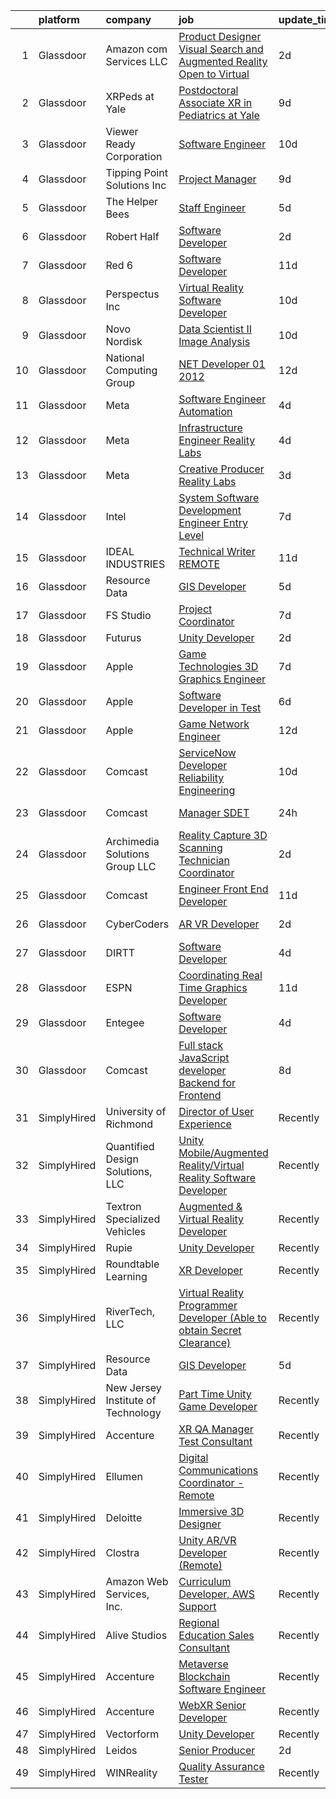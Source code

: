 

|    | platform    | company                            | job                                                                                                                                                                                                                                                                                                                                                                                                                                                                                                                                                                                                                                                                                                                                                                                                                                                                                                                                                                                                                                                                                                                                                                                                                                                                                                                                                                                                                                                                                                                                                                                                                       | update_time   | location                |
|---:|:------------|:-----------------------------------|:--------------------------------------------------------------------------------------------------------------------------------------------------------------------------------------------------------------------------------------------------------------------------------------------------------------------------------------------------------------------------------------------------------------------------------------------------------------------------------------------------------------------------------------------------------------------------------------------------------------------------------------------------------------------------------------------------------------------------------------------------------------------------------------------------------------------------------------------------------------------------------------------------------------------------------------------------------------------------------------------------------------------------------------------------------------------------------------------------------------------------------------------------------------------------------------------------------------------------------------------------------------------------------------------------------------------------------------------------------------------------------------------------------------------------------------------------------------------------------------------------------------------------------------------------------------------------------------------------------------------------|:--------------|:------------------------|
|  1 | Glassdoor   | Amazon com Services LLC            | [Product Designer  Visual Search and Augmented Reality  Open to Virtual ](https://www.glassdoor.com/partner/jobListing.htm?pos=122&ao=1136043&s=58&guid=00000181c2d00a839e8ae83936a81ea7&src=GD_JOB_AD&t=SR&vt=w&cs=1_04fb73d0&cb=1656830823420&jobListingId=1007972412257&jrtk=3-0-1g71d02lg2hep001-1g71d02m0ia1o800-38aa709dd8ee3159-)                                                                                                                                                                                                                                                                                                                                                                                                                                                                                                                                                                                                                                                                                                                                                                                                                                                                                                                                                                                                                                                                                                                                                                                                                                                                                  | 2d            | Palo Alto, CA           |
|  2 | Glassdoor   | XRPeds at Yale                     | [Postdoctoral Associate   XR in Pediatrics at Yale](https://www.glassdoor.com/partner/jobListing.htm?pos=104&ao=1110586&s=58&guid=00000181c2d00a839e8ae83936a81ea7&src=GD_JOB_AD&t=SR&vt=w&ea=1&cs=1_03c87e7e&cb=1656830823417&jobListingId=1007959266388&cpc=7AC3DD71FF7BF8F0&jrtk=3-0-1g71d02lg2hep001-1g71d02m0ia1o800-f673cdcfe373df30--6NYlbfkN0DPP40qxCL1qHr2raDLGuMWoeEWW_SwjW5mDaOAY4nlu9E2GcsJ9CnuIG3CCGKMyfTqlGKchqxjCJwoT_v_Q5TQtWn-18ftGhQ-9T4882AnW2v6q72o8bYT2nn_AshXoJrsnVCEKf6daD1LnSee23hkCvgnp4-g92coD6HKkniVO2S6MXGHaxzq8ta_s_Wiy3Izh63ixpIM7ummemJMksuVZUH-9njY1CdrydKyikd1hJIMJ1FdMEyiJK_h7HJNerbizAKiUk-H3PhCg1fsp06wL0dMzsOz07itcUfZSb3kksFRhmbPTHawwvNB-dKwLd28y7b9q1P0d8J86qk1r89nawxlT8SWSbMvsrkGHy4Z1xIPPxDMEo7yVUc4ilgFOsgkzjrIbt8JU4ZYfVZHTgA-QjN0si7gMAfywW72LwGShn015Mqk7uyLIlDfk0nnU_JX9odAjrlnNM2GW18Nx4BWZhtI12ODbW3BLjQrbLcEwBRVpUz9c14aWyYGNpMU-adBpHbw_TMN6774jlevQ89GSHZEH3gbc9Q%3D)                                                                                                                                                                                                                                                                                                                                                                                                                                                                                                                                                                                                                                                                                                | 9d            | Chicago, IL             |
|  3 | Glassdoor   | Viewer Ready Corporation           | [Software Engineer](https://www.glassdoor.com/partner/jobListing.htm?pos=108&ao=1110586&s=58&guid=00000181c2d00a839e8ae83936a81ea7&src=GD_JOB_AD&t=SR&vt=w&ea=1&cs=1_0bd189fd&cb=1656830823418&jobListingId=1007956937544&cpc=5075878B7C32FFAE&jrtk=3-0-1g71d02lg2hep001-1g71d02m0ia1o800-b14a5439d162e9cd--6NYlbfkN0DWTqyOufc63qST1NVjci59GSIBr6Mm3uFeI2AzSXhDx4MF9Cz_liLfHImpTQB3O1J8ea1lJOQVEDIWZls7U9xEt_qAtyw256Tse0h14N-JyRwRH2ZGfPidPf_qR758WXP_q73MtLFl8dXlr72WXD8-zok-xpP212Nop2eSPZY6Uah286RZFEQ1YQYy0mWEDqs6jB_xDNRSY8hlv2X7gtcBezOwZT8I295sTo2bv1MVud1w_KZtJZ5BG-iF3nYhIXk-T1jwVg_kSCwZ8FiirT3V06y9i2qewy0BHHa4mOSs4iwzRZM5TneMEeSNk8AiUJrXhCYepNHPKYBZcDKUbqmCuTL78aLZ8zowdyvry9PQqo4k6X7V_kqfbOYcFG3uvUaiUsZUD7AvuxSyVK-a-ExFbzgVcvqV1ptlM2IRPFFwixkTTwMeAfue1UYU0lhmMIhZ8YQMbGoTHmypeA0eqjH9FwcTlkyPNt7Kzw_YRMnZiXuPj9Tq6ubDlCBfUEMHlaM%3D)                                                                                                                                                                                                                                                                                                                                                                                                                                                                                                                                                                                                                                                                                                                                                                | 10d           | Texas                   |
|  4 | Glassdoor   | Tipping Point Solutions  Inc       | [Project Manager](https://www.glassdoor.com/partner/jobListing.htm?pos=103&ao=1110586&s=58&guid=00000181c2d00a839e8ae83936a81ea7&src=GD_JOB_AD&t=SR&vt=w&ea=1&cs=1_4b124a07&cb=1656830823416&jobListingId=1007959991617&cpc=9D6F0C30B1838A04&jrtk=3-0-1g71d02lg2hep001-1g71d02m0ia1o800-e3ded10c44734304--6NYlbfkN0ApERPg2inZ9Yx33mXk8OAPRc-_3D6ADMFJVIlS6Q8P0Ah1rLYBFAsAU9khgYylzuwPBV8QfVoYP-YnpFDWfYtJpSH-1Y3U1x9mEPcT8UHiy5C9lD1jwLFE0xL5pibz9GXb_RDMeOejE9ntpAf_mja1BGJC5eSI56F9o7KRc6aenZOfZihbenc8vGdZny2zo01cxZ9I7Zy8KP7NEEL7TBKOPYkRPC1BU4pFOrePVEK02mA6D0fuQCMzcekEi0CX1iZzdOX4PcoUdvs8W0GlfLYhJs4QTax5OYCVtgDT_wq4EB0jD4oaKCQ1ZaKtLl7xeVvJQo8kBBrhBLMMEuuaOaxs8I35Ip9pUDkYFwVcUKe-fznnfc7cWtjprGnhjJ6dnDNc2cfZPNpzwULRzIo5wknyOPgreJpvT1icnR08jxMmRRN7WCTCx6tM-YfII3xlxYF_5hpxaRq3KBCRbN6srMlr90oRxMNatFjFnnNkPaOgG-q_fQJzDkam)                                                                                                                                                                                                                                                                                                                                                                                                                                                                                                                                                                                                                                                                                                                                                                                | 9d            | Sierra Vista, AZ        |
|  5 | Glassdoor   | The Helper Bees                    | [Staff Engineer](https://www.glassdoor.com/partner/jobListing.htm?pos=127&ao=1136043&s=58&guid=00000181c2d00a839e8ae83936a81ea7&src=GD_JOB_AD&t=SR&vt=w&ea=1&cs=1_41d5c9f2&cb=1656830823420&jobListingId=1007966089506&jrtk=3-0-1g71d02lg2hep001-1g71d02m0ia1o800-04f4d47e3737aae3-)                                                                                                                                                                                                                                                                                                                                                                                                                                                                                                                                                                                                                                                                                                                                                                                                                                                                                                                                                                                                                                                                                                                                                                                                                                                                                                                                      | 5d            | Remote                  |
|  6 | Glassdoor   | Robert Half                        | [Software Developer](https://www.glassdoor.com/partner/jobListing.htm?pos=120&ao=1110586&s=58&guid=00000181c2d00a839e8ae83936a81ea7&src=GD_JOB_AD&t=SR&vt=w&ea=1&cs=1_22a0d8f9&cb=1656830823419&jobListingId=1007974618893&cpc=3DB599BF2F4828F0&jrtk=3-0-1g71d02lg2hep001-1g71d02m0ia1o800-afae8cda0f540a07--6NYlbfkN0CpzDdaQkua3np5pkmj49lKioZwmwxQ-yx5plwbYmV_M2ppq9rPgMqLXxFCpvuld40sdw6HVxzPn3nitMiZbhq-3d7eMaoXamkE6P0e1elFbOMY-3Bsm7b-C-LN0VwDVOYBp44i9py0Dbed-1tHBFo3YNg1-jqZxPqetbdJjw4upjxCElyoYBJjrzxJoDZyyXOTu7cmOGZx6w__TYYYSZ_9kdzE2YLURQEWhkdZN0dbjtENmxRMlmSPMaB2Thn-3VlXrSlwnx4cEv_izuVJo6f98Hqow-LW8c_WyLhO55YyWdZimqa0irTBQGUDAtJG7x0nhTU0v8uJhfwYJHTaSwGHQKlLhts4whDC5wZfGNyvLEBxztMXFXxCtPHPdYCgrNiKY1kPnj5ur_IH2_ChXhhq9KWshB_PhXLMM9yODOCf0rx1_HpkNjHyuaLjpCwTPwTfWsAvz_GzeHTgNxNsMZGSCG4dsna7SROXTT2D5DCzBmFh0UlzGyYRGWSGNe8q6YjBmCj3faTnt_GXSKngiSU9vvEPMVNkKdI9Rwl2DaJ3SQ7CwQjsCs40)                                                                                                                                                                                                                                                                                                                                                                                                                                                                                                                                                                                                                                                                                                             | 2d            | Chicago, IL             |
|  7 | Glassdoor   | Red 6                              | [Software Developer](https://www.glassdoor.com/partner/jobListing.htm?pos=105&ao=1110586&s=58&guid=00000181c2d00a839e8ae83936a81ea7&src=GD_JOB_AD&t=SR&vt=w&ea=1&cs=1_fd632c5e&cb=1656830823417&jobListingId=1007954506966&cpc=8F946C24CF1A525E&jrtk=3-0-1g71d02lg2hep001-1g71d02m0ia1o800-5c4ab0b83e9db3fd--6NYlbfkN0BKgzQyzTF1Q9mOsR1amaS-juVGLjHt5Cdom-gEF9y-xS0Vel0hhr33OUoAFojkZTzCCxyAhIwoQ3SKk3r6crmKD9iTbnHnckuIkOAw5our6bD3BudqyrmfNQD5cy0RhvJxJo-ysTYFanxeGh09IpdfdRulBhDWqkk0Jq2ImeYR9SWRM0iCMeUKtOM3fPJzZToP1yTIplo9ohAWu8jgIZwJCWKn0z0fV-peQju2IkoaiU8T0NP66WD0yYvoKsCl4fbWSfB49BRK8eFvYr928_FvOaMhhMSkKY3ddr_I2hoR-cmP9JlC3Ve5pZ_5dZmApbMeH3qhS_8buXMkrWdvd303hjb1itF6BOfVBzmldrIPvMVNGyqD9dAJ5gZ9Lzt3ZykNQHy8djwPQNJCPRqXlo7kZEbHKjfAEcEbDmWWVH3xU7rDOpMRCUD7QK8eHIZ4nF4lEadsByMm8G2cEP88wAzlfNj2hhU_4emzWklssxOqQRMHu_TUOPzUUd_I-KzD8sk%3D)                                                                                                                                                                                                                                                                                                                                                                                                                                                                                                                                                                                                                                                                                                                                                               | 11d           | Orlando, FL             |
|  8 | Glassdoor   | Perspectus  Inc                    | [Virtual Reality Software Developer](https://www.glassdoor.com/partner/jobListing.htm?pos=101&ao=1110586&s=58&guid=00000181c2d00a839e8ae83936a81ea7&src=GD_JOB_AD&t=SR&vt=w&ea=1&cs=1_5b8c0e9b&cb=1656830823416&jobListingId=1007956905813&cpc=A5952EFD17A85363&jrtk=3-0-1g71d02lg2hep001-1g71d02m0ia1o800-59e615e1742d7459--6NYlbfkN0Bi-g4OEguhQEx4pjzkmulzkFDPdVMQm6g82nLRMcVRUAXQonzRVMraztfFi3hq-X8BqNUvSruIs_Y8xqS0fJlAD7HX_UTE1_3bPg-z-tc5mDWvO6UabzGvEvNSnhODNXWlVzKfOPlPGPm5Rzd1RrLMZ_7KVNmJ-ATbBgp9dsxp-fMI4ncZVRL8Rs1widNeAvwfzyzfMr-LSJEIeKA7xLjULwHOtHf6SE9-7pKkRn71BTuGd0zvHpg4Xxfxop6ZgWfcH_ueDw6G_3hd_YE1bDKpN8U_-Yu95qcuL6MJNLIQynHN5sq8ghdbdZ1A4bfZHTJprsWnJIvtZzIih1_Ai0HdqTQNmneI9zirPk_oxgQsBR9o_-irjjy9Lo8PDgB0MkiIwefd0WWQKhJGRfYKDny8uJ8uXWBiAniaD5i7DFrxQCZkklHJ61G9Mxz6XPkR0ZaFMuqUBrbnn-S_w708x7EmilSNf9yH1EYib64_8VI7FmArwCZ1AqyCkfocw5qQPAIfAXTR_wfgy7kUBYfOj6UC)                                                                                                                                                                                                                                                                                                                                                                                                                                                                                                                                                                                                                                                                                                                             | 10d           | Austin, TX              |
|  9 | Glassdoor   | Novo Nordisk                       | [Data Scientist II   Image Analysis](https://www.glassdoor.com/partner/jobListing.htm?pos=109&ao=1110586&s=58&guid=00000181c2d00a839e8ae83936a81ea7&src=GD_JOB_AD&t=SR&vt=w&cs=1_893b5f0b&cb=1656830823418&jobListingId=1007957685553&cpc=A615028083C8ED4B&jrtk=3-0-1g71d02lg2hep001-1g71d02m0ia1o800-4aafe7ea5fce443d--6NYlbfkN0CwTb2KBSy5XqLXEHj5_mYBmDWKOk7XTvk_LICJOppi7cB4B2F4ZeEB2sl2BCaugXbBE11wbmo461gY9Jpnt0hb0w2VpnDrneSjfQjHs5s8D-V3b-BUuoYO_jc7C5ko7rCxtQGcSyS4LchXqDOQFF1q9ZXbf7VnOAQGmLCFSOcJHVGOBgcA6_L0JiSdsqigDVt1KlAM4ImnsDqDZAVFmhs1BNzBbk9s8jPX3amJqb8xV2CgUq3UHIqcmf4lgQpH25XZYz5ha6027GXAzri93u6l5okIGie6lExXmLlPdIWg6cCTy-umzbcH0E8vSjGBNiSKUzY_lxFlMpEt7zBMm8tm8w73IgdiISxLu_b4NsxgpNBeke-PdPRXVcKmtFTdbTpfnh2v2JuVeXK3JHzaCUkCUpfSy35IMIagjpXJIi6ZGJzkIEk8eWLArBwVMIHA6xbygAetSeXAcXHLSJSlWcDZFxLnQnvRPA1aLIxK83YRVQACoqdDFuDlbknkYGMWfagWWUqxy8P9Llr0mbjNjieOQRayVMLJMwqCIFtzEA-o3cpINW9ZF7DmlcgMnds2klRvKuTVfu41UvMoFRyKfoBPfaQUj9XGqp_BQxc7fVwb3hGHiTP-uWUPu1rU6G14qRa-km3HUa9SL1Kbzudrjyu3Cln0GkB1cboe8sXuLedAsaXBnM6r9xUN)                                                                                                                                                                                                                                                                                                                                                                                                                                                                                                                                                                  | 10d           | Lexington, MA           |
| 10 | Glassdoor   | National Computing Group           | [ NET Developer   01 2012](https://www.glassdoor.com/partner/jobListing.htm?pos=118&ao=1110586&s=58&guid=00000181c2d00a839e8ae83936a81ea7&src=GD_JOB_AD&t=SR&vt=w&ea=1&cs=1_3af6235b&cb=1656830823419&jobListingId=1007951674122&cpc=217C45A42544DB93&jrtk=3-0-1g71d02lg2hep001-1g71d02m0ia1o800-a83c62fb8bbdef4e--6NYlbfkN0D1IdhwiI-MbYliDxlkdzQl0PwcHEIzV5bYyrHGTsr8-C9iLEpciUiPq-bjpQ6SnwtQcFq7KNC6NOsOp3LWmvo9ZW_wewQGwjYMAdqZshQEUYnc2qLTmZxyVBF0C44-4Gia_9lGP7xeiMxFZDTkzjjHZqU0x_3lxf7Ukou1Lp70WqOGAH1YypQy91w4OOjnNj6jhbT4YytTAJLpFc5dvIOvcwmsCXsjvLFFyXUNRhZ_g-ONM26pi2gwVllRoVk73gbasSdJQ_xKz4dCNUc3KtysgBJlvUdIp76XS6YR3YJEHe1F_D2WDafmDRGHcOPW7zrYTc8n1FFmKPmJH7w2yVto-FFFqCgX96_S2yDiCuE9Vz5WaNmyFRvplLxo6dSPppd1f0Ijp7rDKLUGBPAAMDlpUqpzC_Mgu2GgMuO5nT960JTbE3hmv2x_RK2BeIo9SRSVdeTwr7KJMjj_T5VSVfi1WuG5CJgjXLNvyRvvHf3lx0fVYhhnmMbovsRiv74lldqCfgUZUY6j_w%3D%3D)                                                                                                                                                                                                                                                                                                                                                                                                                                                                                                                                                                                                                                                                                                                                           | 12d           | Cayce, SC               |
| 11 | Glassdoor   | Meta                               | [Software Engineer   Automation](https://www.glassdoor.com/partner/jobListing.htm?pos=129&ao=1136043&s=58&guid=00000181c2d00a839e8ae83936a81ea7&src=GD_JOB_AD&t=SR&vt=w&cs=1_5f5a21db&cb=1656830823420&jobListingId=1007969503101&jrtk=3-0-1g71d02lg2hep001-1g71d02m0ia1o800-610b5018b6ab9631-)                                                                                                                                                                                                                                                                                                                                                                                                                                                                                                                                                                                                                                                                                                                                                                                                                                                                                                                                                                                                                                                                                                                                                                                                                                                                                                                           | 4d            | Remote                  |
| 12 | Glassdoor   | Meta                               | [Infrastructure Engineer  Reality Labs](https://www.glassdoor.com/partner/jobListing.htm?pos=130&ao=1136043&s=58&guid=00000181c2d00a839e8ae83936a81ea7&src=GD_JOB_AD&t=SR&vt=w&cs=1_0332dd82&cb=1656830823420&jobListingId=1007969502454&jrtk=3-0-1g71d02lg2hep001-1g71d02m0ia1o800-d2e0e646ecf137a1-)                                                                                                                                                                                                                                                                                                                                                                                                                                                                                                                                                                                                                                                                                                                                                                                                                                                                                                                                                                                                                                                                                                                                                                                                                                                                                                                    | 4d            | Redmond, WA             |
| 13 | Glassdoor   | Meta                               | [Creative Producer  Reality Labs](https://www.glassdoor.com/partner/jobListing.htm?pos=124&ao=1136043&s=58&guid=00000181c2d00a839e8ae83936a81ea7&src=GD_JOB_AD&t=SR&vt=w&cs=1_6c239a35&cb=1656830823420&jobListingId=1007970745151&jrtk=3-0-1g71d02lg2hep001-1g71d02m0ia1o800-425bcea3bb4290b9-)                                                                                                                                                                                                                                                                                                                                                                                                                                                                                                                                                                                                                                                                                                                                                                                                                                                                                                                                                                                                                                                                                                                                                                                                                                                                                                                          | 3d            | Remote                  |
| 14 | Glassdoor   | Intel                              | [System Software Development Engineer   Entry Level](https://www.glassdoor.com/partner/jobListing.htm?pos=125&ao=1136043&s=58&guid=00000181c2d00a839e8ae83936a81ea7&src=GD_JOB_AD&t=SR&vt=w&cs=1_7bb08df5&cb=1656830823420&jobListingId=1007963058334&jrtk=3-0-1g71d02lg2hep001-1g71d02m0ia1o800-e7f00b98826daa01-)                                                                                                                                                                                                                                                                                                                                                                                                                                                                                                                                                                                                                                                                                                                                                                                                                                                                                                                                                                                                                                                                                                                                                                                                                                                                                                       | 7d            | Hillsboro, OR           |
| 15 | Glassdoor   | IDEAL INDUSTRIES                   | [Technical Writer REMOTE](https://www.glassdoor.com/partner/jobListing.htm?pos=111&ao=1110586&s=58&guid=00000181c2d00a839e8ae83936a81ea7&src=GD_JOB_AD&t=SR&vt=w&cs=1_0e7ab332&cb=1656830823418&jobListingId=1007955352928&cpc=65CC663E25211861&jrtk=3-0-1g71d02lg2hep001-1g71d02m0ia1o800-7e29d85f7c0862b5--6NYlbfkN0DrBF_zyngNjhBDtwzdBOfZtDHO81PL-xpvarob0pvLjpjgX4PZ3iaOvCSk71p--P03UgsnBMm1VfG0c_7d9-5vNfrz7wQQGM8EAP5_rR0EHrySvPE8-VhIsIMPLAjjaumV-pKonP-r_VepsAtz4DZ90SLDPwmR6OiF1obYVnjt7YJDNDFTbQ_ZASChfhDlDPhCoNtVOIVyNvFF4olaMRZyAhq3gLdQ-xt8Y4chsgCKixTwrmkeNwWbbH9vothlQK561HI7suGp0CqA7SpwXHNk9obPxCWKoQ0GFVoF28_-duk2_4_XIyNQRwdG1adSKSa8LyYgi0hT9RYcb3FGmZeaK1x6QUMkNFCvfCbwuewKs04hzt3OQpD2s0mE3PW3iM82PwhDPStfu_N0tO7vrHEdslfZ3h6LsfpNJsXXkEjPSAmqQRBcvFxJUxgeSBnTumFl_vkl2IH0nhahEnGvRdmu4o9HpmzWMrj63Shhfd1mvbYwJXlA8n7pRvbGyLfagImEglBbTjArYUk16PIRiFnWdNIjxpxJyXhvetRvEZ4_uK0McPJtCqD0P9TIECSFcNICZPQLnyfEiILu15W25hD3cHqVMxwhyNJ5MZ4yAkYCkvDG8v9e6eAgmN9s27z50L1bjnwzh3kYS_HFjAxyuQIBEionXF46VXlXwCK2wzu0c1dJA8gs1KuZP7AkK87PudQ-nlPhwLPlcMhWHnXtxCeE11hwBAD5bdn8VSHGke4qZh1YZHAyOe8-)                                                                                                                                                                                                                                                                                                                                                                                                                                                                                                             | 11d           | Sycamore, IL            |
| 16 | Glassdoor   | Resource Data                      | [GIS Developer](https://www.glassdoor.com/partner/jobListing.htm?pos=113&ao=1110586&s=58&guid=00000181c2d00a839e8ae83936a81ea7&src=GD_JOB_AD&t=SR&vt=w&ea=1&cs=1_e019b98c&cb=1656830823419&jobListingId=1007966638621&cpc=F17331D9BECC482A&jrtk=3-0-1g71d02lg2hep001-1g71d02m0ia1o800-8098c8611ea79378--6NYlbfkN0Dl7F8yQ3Mt_M0p4pEaeq_LOWEMcxAwOSX3iRAQq_RxvmuWjgUzi5N7Xnxj-yjq4ePTz2k1bnKIQ2d9UityefqIBeUCKX9B1S6LaHeztZLa7qCGGP_4slg5m3w6qiAVI6Qw8YHxJyvmuQBtSXRRTyTMrI0ea4CLsCbtcIil81ktY-h4NK3FaOSrMx6MCgTUxoRa1bBDJrRNMA8UxdEmvql3uzg2xlyoJFQh82Hf_PzYnE6THN6mDgowgTj_7mmLaxL-7Jg-mkta4wi4hc56PCDpUY8n-yyR_gW-fK7z1NTNzvWuD7ATmzHoQM1ZAaSymxpZgQnXFWUfUX-QU3lYdHqL5As-4pe8MvlSDb2R0wdnoL20Yi3aRol5e9UKWo_rXcO5lsiLtuEZZulmPYW_BhXxspHt6ujsggciXQTkaC58tIZHj63vBsC4cfegUD5YpOs4ZC3_e_wlsYVoEN-v9-FVy3CmlsTuK5WS5md9ZzaGIOn2gxKJUhCHEjWrPoxR8dU%3D)                                                                                                                                                                                                                                                                                                                                                                                                                                                                                                                                                                                                                                                                                                                                                                    | 5d            | Anchorage, AK           |
| 17 | Glassdoor   | FS Studio                          | [Project Coordinator](https://www.glassdoor.com/partner/jobListing.htm?pos=126&ao=1136043&s=58&guid=00000181c2d00a839e8ae83936a81ea7&src=GD_JOB_AD&t=SR&vt=w&cs=1_9426b6d9&cb=1656830823420&jobListingId=1007963276810&jrtk=3-0-1g71d02lg2hep001-1g71d02m0ia1o800-e48c511e85bf89fd-)                                                                                                                                                                                                                                                                                                                                                                                                                                                                                                                                                                                                                                                                                                                                                                                                                                                                                                                                                                                                                                                                                                                                                                                                                                                                                                                                      | 7d            | Remote                  |
| 18 | Glassdoor   | Futurus                            | [Unity Developer](https://www.glassdoor.com/partner/jobListing.htm?pos=123&ao=1136043&s=58&guid=00000181c2d00a839e8ae83936a81ea7&src=GD_JOB_AD&t=SR&vt=w&cs=1_b9b10d58&cb=1656830823420&jobListingId=1007975388595&jrtk=3-0-1g71d02lg2hep001-1g71d02m0ia1o800-47b83538bc10ef9f-)                                                                                                                                                                                                                                                                                                                                                                                                                                                                                                                                                                                                                                                                                                                                                                                                                                                                                                                                                                                                                                                                                                                                                                                                                                                                                                                                          | 2d            | Atlanta, GA             |
| 19 | Glassdoor   | Apple                              | [Game Technologies 3D Graphics Engineer](https://www.glassdoor.com/partner/jobListing.htm?pos=116&ao=1110586&s=58&guid=00000181c2d00a839e8ae83936a81ea7&src=GD_JOB_AD&t=SR&vt=w&cs=1_33d6f0f8&cb=1656830823419&jobListingId=1007963574622&cpc=C4A69CCDBB3B9599&jrtk=3-0-1g71d02lg2hep001-1g71d02m0ia1o800-b26b9f2028e1d52b--6NYlbfkN0BvKrLyj5gPmtZO9T8euul8TCxuuKNOtzRJOomxnwSEodTz2Bc-sPZlADHp0xxmf8VmF_S-P0Ctzy4qWN3wxF51zBYH8iv5Bwc_PEIuo1glknW0x5WIvAYtTrxDLotyXeh63BCG8xRLtAe_beDd60UVoxOL0QwFqreIjpILypxP03PHuqQ09vE9OWSpi_dvzYprlAU_puZDPDORkJUFZKo1UA3X-BZlJKqT-ESYXSyn7cEKGaKwzBoyXJ7P3d1-4SNxRgRYk5zs9cEXvU5Eu7WljwZbSrJ3ASz2BeDwA39WI2ZLiwrsNj7eDqBhwbVLVDNc-_5LrOSS5PfNDJcXcUAC7_YkVSizBz4hFKmc10UtgvsoKx-FIs5mZRh8K3SJEFoa8uTSCDLWMVh65SEOjZx_-gErohywMsP5qMyAuLXAKBdFJ5lHx9tGvDokfDSSzhwSn1bV7SR0CZf3RUgm9zdvdQGKf53-PU6IuDdP3Xal5tqJ0dBaGfKkXeMmIIk5yN7H-FRZAu9ZkHBrMi53PqDfIscHM_jCAQP8h9iYxljkC5YwHNLiCnxSVVlB2DO4FHW1vnzLX3NtJJ-vjoABcZ06K8Bqmr2UXUDTYr7d0oAl7Rtcg8WmED3dMoEFVHP5AIytZqxAtmCWTPhxk6t7RH0vGPkIJfhUPGVths3jm1v8VKl4l3p4MhMRPYmyTKKcnHF4DZ9RBvvh2OEzjbCGdtLPfzCPRzD-Le5GmBQnG3mDC-xMADT1TktSvRvEm0cDicVA0HybpmJkjNcFtjxMQTbYZUewdbguvD9pRSuHC3uCmtfWL7VEOJBvlBcmS3MU8JGfzvMiyVuVgejfqywWnXUbyTRyKqlcbX6jKal0SES3mzYC5TAL_8Hs4WFmFj0u0DwKnn9-KT5BcMKTOEF5rsWmmzmfDsest6xoLLCROVtFGvaAChHSKfNwXwKKsip0FM5_FDaPklhHarQepvhLbvzfkfo-cdMxqHM%3D)                                                                                                                                                                                                                                                | 7d            | Austin, TX              |
| 20 | Glassdoor   | Apple                              | [Software Developer in Test](https://www.glassdoor.com/partner/jobListing.htm?pos=112&ao=1110586&s=58&guid=00000181c2d00a839e8ae83936a81ea7&src=GD_JOB_AD&t=SR&vt=w&cs=1_5b275975&cb=1656830823419&jobListingId=1007965233608&cpc=F41FEAB56D215062&jrtk=3-0-1g71d02lg2hep001-1g71d02m0ia1o800-2d5150b56ce660db--6NYlbfkN0BvKrLyj5gPmtZO9T8euul8TCxuuKNOtzRJOomxnwSEodTz2Bc-sPZlbtkML8D-m4rgwDOQs48OFgIdZw4kPA3JQnDRPdqwepWP60EVyi8nHl1s-LQmrHZAz_TPp7Qw-dnz1w1EAX2U6FfqOYuf1I0pfgX6VvvRNjBefycHOGl0BSXNqS69cBgeOjFYjlZWYv-aMus_hzHoZkWfieNCpIM798F6wfGKdqKRv0AJ5GoGzTFmmgBsDQjhS-_0h8ONFYhAMG4gqNPqDTb459FtDUOZKn4MOHH72_lHvvV6VpdC4GlDMnFmG2Lxutu5nzBovLYRJbYSq_wuTetCm50HJ3lQ60k-fXU7By0nlFy3fEK3FnDIPFyKqbLCUVUWITwzogfoSXOUBMwX9bRpqa86M83Y-97paTEIBZMV9WE6cEv2GJj5ukGVVofgVzPnTvPeR-cofV_Dn0CgyL4lJVus2XWb8Vp-QkSjgspH7wSOj478TDWpkNTIUyXqlGBz4oai9l-M26f_aCtlAFseZpCxndPe__pgNVF4x075MHFOoI9SeZzwqZM0lGU0oIzh9lSphCJGBJNBXPniXxesC_ld6DPp-kqsAToauMgyrRA1HdRFi70Dlr2S6WDku6k3sCcLt8EQUTUV93g39dveyl52xGsLtifvVmoGqJtCknVLHCdH-hen7GCwEm1tI7qgswbUi5VmsKFegSzEFfNsk03GdSSuZtXsiJbi_50LwjmBYBLdbEW32x1AmTmsVjrCGzTYViJ2NgTcLnnLEI4UIvPFmjKNQi1vaeUBpkM7zuXa8SBnDsrrjpPapfeFCeMuzXYrBpG1XQMAZj6I8c3LZMBFgVl3mFHP8aa3MbcFbwg-fn5MNnMaNNAhZ_qe6wZI9XU2-jilyr3BPDSer6pou-QsLR0qzs_QPjjs4WQvdkwDvuI7LgTNsFO34mIorC7x-rUdaWJyaoBBwSZRkg%3D%3D)                                                                                                                                                                                                                                                                              | 6d            | Boulder, CO             |
| 21 | Glassdoor   | Apple                              | [Game Network Engineer](https://www.glassdoor.com/partner/jobListing.htm?pos=117&ao=1110586&s=58&guid=00000181c2d00a839e8ae83936a81ea7&src=GD_JOB_AD&t=SR&vt=w&cs=1_ea406e21&cb=1656830823419&jobListingId=1007953181142&cpc=F41FEAB56D215062&jrtk=3-0-1g71d02lg2hep001-1g71d02m0ia1o800-931e1812892ce7cc--6NYlbfkN0BvKrLyj5gPmtZO9T8euul8TCxuuKNOtzRJOomxnwSEodTz2Bc-sPZl29JElYHfcoRCMqvYUtquR5uqjCEaU_1czYpmMBoUHDEJVd-07kPstOWGeQFZewkj5scNYBlAISW75VdD7II5XvnHZBBguJMWvDv5C8EzMDC2y9flvZ0cPcHOgJQ8h7r4RsOmtDuMJ-tcRs5fFDJi8e-2HeYJfhLGzT4Mmz9u6DMfCWmDNp_hUiybU9rQEH3yYLd96khJ5QxT0YP2OzZQJdGwRwruPhb_O99wpWtuJRNVeDcGo8ADk12vc79z2A88fU897LlZ6aZ68RJJOAc6Q_igo_mZpX0RcfTn9ETF32HVHe-BPdkJBqNWp4cf0YJIKTgcCjnIrkoUCDDNs0of1N4pcoPSAt00pJ48_71aqcAD1aIoMymcR9Ms7zNGG-3ATL1lyjL-x3W8JlKWrq1HRJ8U4-Au3ZFYFAJSCoqiI5Rlv5leKK8__Ff0jJjTKt-mPrt-KMWGIG3COzRptyDzwakd47bPUm9OBzXM2W7jXFDqpt8rBJYAkPGe5CkBZf2EAcV8Iol6sVdybDWhHO5srEHBN64i7A9i9MJurrdnR_m4PqPCjMXCJj7ndqv8ebybcgNDh5ry1D7gw5XXYxqyfRVITrfH9fDy3AopLHvcT4nm_rEv9pvdneRS82U5uSbHPl9v0k3D9FhpnxzCtkAFYMQzcq3S_o2QwMDi2A1Ah1yOwwA8d4p325kL47lrXhYUKUVdQpf6wzcPtwnY4PQNdf7h-PLsA0-2sTh7FDuby3wXbZN-X9TEXyrxXXJBycfUTpZZzwhsEO1fjS5okVjhQXAMAMRIyyJBsKdw0VhcJ_CQlCamfVy_JulCSV-Y1xNaQ5BjfD7mXNz_zwiCIR0TWei17bxa0Sh74nNQLaBl05vfhhv7FbxTUcDB6nEtpNKP6h0FQBBaqOJEAKV53oD8Jw%3D%3D)                                                                                                                                                                                                                                                                                   | 12d           | Culver City, CA         |
| 22 | Glassdoor   | Comcast                            | [ServiceNow Developer  Reliability Engineering](https://www.glassdoor.com/partner/jobListing.htm?pos=115&ao=1110586&s=58&guid=00000181c2d00a839e8ae83936a81ea7&src=GD_JOB_AD&t=SR&vt=w&cs=1_281b1040&cb=1656830823419&jobListingId=1007956535344&cpc=5FEB1BEB8E14EF52&jrtk=3-0-1g71d02lg2hep001-1g71d02m0ia1o800-0869d8e598b9c75a--6NYlbfkN0Cj-KmZPsf9w80C8b1WzNVrlanjD2SXJjxuCbUWHsXPZlTAgGmdtIUzoKTi6fK6WvZnHBW81QmuW9D2Ko3NYgIEEY65rKYS1RgQ7Q5fy1dSSCrvH2OuSzDMcsZLYzlhZItekkRmZZcegbpXHAFX7WZ79qG9Sz29DfznZGwzesnzAIHhaqNXRHx_XlJT8v3ZKcyiDyWEnCOO1AOkDyimtaBOFRBCzV8C61aQy6ZQh7b3p-fjDeGRXZpsESMoaXbhXpfGr6UmVbUQX5eHLTvVcYEFZ99mhXEkRiXBT_yDsSxv7GMW91h9iK-ZcAIA-aPTIM5UjiJAD3BYdPS7uqVBOzeY3SX1m--Kav_JHW0zGbp1fAih7F7uLRJSG7MyT3qW-H68MRKyRUBLAUIUU8S3QqzqrZVKdcqezunYx-bFOpspEhbJXjTh3AloGle4mn7j9nKY-m80O6h6DA31LmTp4Q2wrO-SymuNqL2dmL5JCmrtwM3xmqtHYkLdq9IyzfC6bfnNYrovFerE1nnPtwHwp1g-OBp0nZLpZQNBaW6ynfepwaiwmJMvzIQZuuINQ17QfR_n6YeN_aarxa85ib7bptqKIWXj5WvPH1nGKfQaIQPa3NXBVORZCa3Tuzq-6PQ0UDIYWEN7VzAADw8Cr-TETOdX43i5httaRwi87s0MxEKC-b_9w3zlZNJfBIfRiGVFnQxbO0eZtyWi98Vs5fh45iPDia-zodGwNWPVDj2AM1HACbAmB3DcO7Dw0TUX00Tn-IAYozXUs0N_Y6TkIn6L2e5-88sMyZ8_jKH8fhV33sDydE0GQyUqRjaNRnx-tnCCaYwNDDbM_-239Foxu9MWXGQspm_7S8eOAqK0rWKw__e4B02OJaMNQsyNJdO2k101BGHuHbaFzGeEnMySdQVo9qgefdZ5W6C_T1MgVmlNVhRaH9tD8ZiUPeIfIzyqAetnpv6d53zX6zlr8R4PDBXpOkvu9mZpe_DIhAJEkN_TMPYqN0luM2eRv_l-VnB--3Qerm91cfy51BxK2p17W-jnxP96RSLjLTLkEH9Yh3UrB7ilT_bauPnB_g4Cw0Qd1_5x7usr7DRUXQ7daHIY-8gaFXTXYxks-N0dx_XqnrOXim3rztPWOuNbWTTTcBa8ubQgJhXd1CPohy93jQqN9GThzovVqK01q4vdTOssZ78Cp_o5Ig%3D%3D)                           | 10d           | Philadelphia, PA        |
| 23 | Glassdoor   | Comcast                            | [Manager  SDET](https://www.glassdoor.com/partner/jobListing.htm?pos=114&ao=1110586&s=58&guid=00000181c2d00a839e8ae83936a81ea7&src=GD_JOB_AD&t=SR&vt=w&cs=1_b3530c80&cb=1656830823419&jobListingId=1007978538458&cpc=6A22310A23505C64&jrtk=3-0-1g71d02lg2hep001-1g71d02m0ia1o800-32abc590155c222f--6NYlbfkN0Cj-KmZPsf9w80C8b1WzNVrlanjD2SXJjxuCbUWHsXPZlTAgGmdtIUzoKTi6fK6WvbuoiqL-LMjyCZcwNdS0Vxoz7jGR7kRdda8ngRR4FXNhuUaSq2LZ48bPlsQEyAQIwyehHV4chrti7uervzDQ1F3uLgRvxDcRNuXpbs4Tq-Rxr6GlNvAGovVln5ylwJX1HLkNEoCLEUplQg_hdfok1B_Ajph5kCZllJEado9pchyjvJMMbluTC4LNvxKGDphxYAJHm01hBhAY6K1wEbuNPYwa1V0nlnDSpMThXWovxJeINSBmrOsvJJpiXC3xHXCgGWVoZ0DtmS1XnKC940sb0oLtm3HFX2PtVdwhXdxih7CvIIyiFrug8Pgr5CgoOQ_OOogjL5bc1gnUvdI8MX0kDMuAY2EIlxvU3yjHFyzjh7DT2zsJ0fGl4_5_hFHwHFoLqbzRvGSNXTtkbBXyPaLVmkn06AD24CpmTssPA3L6VZE_Fi_FaLVXZ9VvtbwbgdasVZxhTTupyZy-yTPgfAHwj18hThfCOAKKrwZxhmMKC85Ayd60pHS7IoD0E38lF8NiGtUdstBYddWb1p87JQGzpp3gB-pVcQDLHx8yuiWSFt_3xkqELHaGSKpjNNGd6O4tTheer6YLSLpvMuE7fzkm1rrbPX1FKBVBO3lKbw__0HQSAk1Q5WvdvjXMkFzhmpWO8aoNM6-L5rjSZjeY_701bwvqUcUtwJEgnnLXYsa4tmWu4r3n95EjahIv3zaWewMdkT8ONbInvd48iUwHuhEbcJ1fBCTpWO_kClnRExQV7a6DjrXI6nvDQbOGK0xi5segQF0OhAjDmB3vneWOjSnaYqHkXpuU6-w1x4CT2FJWW22_rGri4pG0vJTdQTgIGeV9MTGD1wq68nmZIk2Uu_WlSxOGPKYzmuGa9AW9BgEaCSbVmvY1uB0gw5Kz-DkZMsEkNb9oT8eO2wZG-FE1rp3CmHKjLUHa0MeyrOd-cKNrX3JjZNCC6NoOC9ZrcLEOIZCVKbYgkp3uoyyY01uN4jxIivk4hqaBDj5LpRMuEBsJHSDFkc4jd5_NtRseGDs2k_ezzYg-deKMKV1gre3ulJ-x2yZMBmYy0v6PAHdr-8u5Hu_GQ%3D%3D)                                                                                                                           | 24h           | Philadelphia, PA        |
| 24 | Glassdoor   | Archimedia Solutions Group  LLC    | [Reality Capture  3D Scanning  Technician Coordinator](https://www.glassdoor.com/partner/jobListing.htm?pos=102&ao=1110586&s=58&guid=00000181c2d00a839e8ae83936a81ea7&src=GD_JOB_AD&t=SR&vt=w&ea=1&cs=1_ac24df78&cb=1656830823416&jobListingId=1007974013423&cpc=A6941EF32FEA121C&jrtk=3-0-1g71d02lg2hep001-1g71d02m0ia1o800-cafd8e58f0ae9203--6NYlbfkN0ACTeRvGRFS6hadW-07x_K1RnsIE8OdH4tufuZ5eRAiXj0gAa_UNCxgfdJDXT9GkRIKuK9KasGmkF5RNVj2SphjFYQjnh3-u37AmQ7lVJlap3QcfkxXV6NiIZwSiicpueNFqZsb6cBYagRY8bl5b4Z2S2jh4osTTQD4XwvUkJ_N3wr-fak2Fghn3_NuBgexc9j26dIZ6JTW39fQxG8jsAOvsxsc3nM-qa-LxAIl6WNZTLcJeR7IcMsmsgJZHgksJd9ErLWo4Fwf1CRVlWg6VpTo9w19lwF99UhUWmOwhIrBtw0rxKXlRIBrXXPSyNrQsfo_kGtIwiV8NMg0elhcW1FPw89zDOqc0TXLp_p7DopBkky0AakanxhR0tEwoMw0vFNArteC-P3rzhbUZGvJQvHXvpbvfLXzrLdHPo5anEIOGlnuOk_vUApc4urAaxf7F1WzonQgXkf6Z0OtC2QaXiHkyiqGWr-OAJXMd6vU_tqCbS6PLpLFQ5KAr3QSA9osk-zrbudqG5Rz6-AsdK1SdViva4k4bOyjOxllax9fS-3rtQ%3D%3D)                                                                                                                                                                                                                                                                                                                                                                                                                                                                                                                                                                                                                                                                               | 2d            | Norwood, MA             |
| 25 | Glassdoor   | Comcast                            | [Engineer  Front End Developer](https://www.glassdoor.com/partner/jobListing.htm?pos=110&ao=1110586&s=58&guid=00000181c2d00a839e8ae83936a81ea7&src=GD_JOB_AD&t=SR&vt=w&cs=1_d30a8910&cb=1656830823418&jobListingId=1007955239932&cpc=F7A2269C793D5877&jrtk=3-0-1g71d02lg2hep001-1g71d02m0ia1o800-749f8bbfaad08386--6NYlbfkN0Cj-KmZPsf9w80C8b1WzNVrlanjD2SXJjxuCbUWHsXPZlTAgGmdtIUzoKTi6fK6WvZxlOqocUBgxESdj9wNZrzZ4PcjKZSpD3MyttYogRQSb2eC5pLOtKrNnsjagYyqJ2w-mIflj5efnWGBrnfZWuFx5jltknDcC3kzrPr8n4jcHqKXfQLBVPKAXgkL_0-_cYczv5zjjwJkkHycQC_vPkRKtov6tk4B_JznLjeJryPGvqHvd-wFTtftFKEYjlbBu7-h0iYlQqBDHh2lHfSKTpqVFgVAbI5v3taLqLx6fBF-E0cFX37KuKvCthtzIqc7jro9iKd9tliYPBGy85T65xKzvSUjh4FI-x4EBASTIVNActNTLMBsZpneda8_4RYk6LGuDON8j8JrM-hS1RB270EUIoKSF-iJWe7wlbmpN3_72Zbiab4EcCoSn4wwueF4MR4tjIK-QqJ0tPu1pxJyXSBnBb_BwvI11CF0yfDyRr-OsJmUzo5r01gZxJBkZJFdz-RI2lQ4whVf6uKFeUpgmHAY7DFpvzWaeL84RWql73hVRlEUw5_SXTlA-OC_oW3hohqvW7k_vE69blTjKUjFA--_e-KCCCYT7fFsVFp_AyKf0rVyXj1mISOkCxwMFgEhbtWECcrsplF52YqCMGUriWJDEUDVJtxUTcq0_bs8OZid72AaWwPNe3jpvHbFR9L8JquE5bFHLQnuQjTYC1LuL68TqA3OKdLsTtKw3_DEnsdYsSvOO5ko6pjluHdTDzdxtJfHEEbRgMpnKNNRBzt2qh2j_4DKtx2zmdpMRzjomCNOoT6cAh6jLjclmlRGd6sMrvr8sYdG0gaaWV9kRvjxxNQMfA0tqJl9DHMFV0U_r0YHJTzeTCQ3cjZGouj1S5ATmdQON1PvfL4GUqdI8hInZC23KUaD6B4eqArG-PemFUUTj_1Gj8JnSBRSr5cUVNW1f1Lxq1_h3lbQu6XUQ-dDUTnZekoi3gpuqNeCAGohkpVxwMMxOqpPO8wTyhfpONBQIqGBx2FDNbnmDWYSgxsLlm0J_Pn3ykH2-3XS06yW4eLPES6vNNeeUkql0Mgmrz5K--jf4oFULs1xkrYmKQ4Szyt9cKTWhDwBnSC7SJcJinPEO7XKvc_lcQKwbCHu_c7khYoZcAAQBgYOQgEOYe-VSGRuq2t_2TOA_IFp3rXjZ3w-fBpR7t_7vkjR)                                       | 11d           | Philadelphia, PA        |
| 26 | Glassdoor   | CyberCoders                        | [AR VR Developer](https://www.glassdoor.com/partner/jobListing.htm?pos=119&ao=1110586&s=58&guid=00000181c2d00a839e8ae83936a81ea7&src=GD_JOB_AD&t=SR&vt=w&ea=1&cs=1_5a6ee685&cb=1656830823419&jobListingId=1007974917351&cpc=B076152010A3B66C&jrtk=3-0-1g71d02lg2hep001-1g71d02m0ia1o800-2ab3d714c4bba9d7--6NYlbfkN0CpFJQzrgRR8WqXWK1qKKEqALWJw739KlKqr2H-MSI4eoBlI4EFrmor2FYZMP3muM2QRV5nruVsIikvtryyrNWigeq7QaX9hAKL8tILvdVdLwRC5p5wFyBkA6gVdtkaeiS2GFNrwLG5qkWZkU0NfEkWuZBJfAvMl3upeNBmMO5XCfu4ogh_NbSHMuiC5noAjjUl8bNy4f72k9rP9TzNZgd8Q38pc0oE-h2Ufx7l7aTrWMuKyn68_i1SVbGhQQ7ytXc3OjIkzeNwbfxxwNKoqWd17d3nzUDkjYn3YSxTakOw3odrGwFh6xLDANQGNt8CZz7Ls-u5KDxMIqIwCfPrmcRHyGKiskLfF1OoxfCCTdVJjPhcW_FqeOXIeKBSSc6D46gHsCgXcCMCCrWwSBs-aEFsUWaHDIna_UDSKp4obanCVbBZZauvLCX7odLenw0Edm8t-xjT2-bh-SqSCMDUZ9dKWgoC6DrYpfsxb3Ok_WvBSTSUZl9eBYf669vhAL57_Hnz1sLwYXJaEQbTN-H6MUoLI6gwh5BG5eX1jfVbwazae0cITStB1AqEAQ2RN7ge6o9NUUgMvsu1PmnD98V_orrVWa79rfilzvjnzC0cFP95HOE09VQAb2ex-S-l2rnORuWhP0o5UmkzOwv66EeqHM-aSxrX3I4LOS6ygRn0rb_uQFoFPIYYHW4bRNrEOHp0JmX3JLvhr2a-V5rxRi3Eh8udCPhbaAYp-mMoBsCDkDNjvBJ8FclgDkDr4rlBWD56cAE5MrTC1Fs-3I4brqkeTkvBjb-4vGxMFgjpgsItyz_a1lp314EoN-ouyIbTCwa7Rr5--1OcLtfg8LGLIlXTqgBqpA12V9-ydcat7q3QvFaxB9JHSa4YY3u3qvefgIDUYojnivWwtE_5u-xQowgBLDFlE54BcNBsUxxlHRrlkzRoFg5STjLxlfQn-BZNA3RvHLatbjPGluYtsnZutlFf6QoW_qG7QPsOdJc%3D)                                                                                                                                                                                                                                                                  | 2d            | Cleveland, OH           |
| 27 | Glassdoor   | DIRTT                              | [Software Developer](https://www.glassdoor.com/partner/jobListing.htm?pos=128&ao=1136043&s=58&guid=00000181c2d00a839e8ae83936a81ea7&src=GD_JOB_AD&t=SR&vt=w&cs=1_fbde96f4&cb=1656830823420&jobListingId=1007969493767&jrtk=3-0-1g71d02lg2hep001-1g71d02m0ia1o800-f9c37fb07aa19784-)                                                                                                                                                                                                                                                                                                                                                                                                                                                                                                                                                                                                                                                                                                                                                                                                                                                                                                                                                                                                                                                                                                                                                                                                                                                                                                                                       | 4d            | Ogden, UT               |
| 28 | Glassdoor   | ESPN                               | [Coordinating Real Time Graphics Developer](https://www.glassdoor.com/partner/jobListing.htm?pos=107&ao=1110586&s=58&guid=00000181c2d00a839e8ae83936a81ea7&src=GD_JOB_AD&t=SR&vt=w&cs=1_2cdd2621&cb=1656830823417&jobListingId=1007954527640&cpc=33AFB7EF5A21FBC5&jrtk=3-0-1g71d02lg2hep001-1g71d02m0ia1o800-3bf1e19fdc7deb42--6NYlbfkN0DAFTyt7pbDCC2JPO79CSdi1dIb81yjczP5qsKcZIxgiYm3-7g-689Ur9xqU8QiYHXm6cj8mBLtdDwtBNZdWLbw4z7Mol2IX46XtTphJDI4PQsq0KOwrqLd805UhuK6p79Y7kXJ6Z5E7WE5oA2EwWbtVzjxqrUDvMU13GuEZ9PHhSCd_r5DK8ZjNN5BTxESJm8O9zeqIfnFIJ0BEIW5OvNNOqR5v-56MTzXA8xAGMV_-Ou0_CDHJKoS3rrgkqBkRF67B92BDKadRIhT2pRAxX76bCYs2OP2dxVEZUkHPRVkCo3WfOVBRE4dgvT3OdineNNxLFpW3TlG50qSTW40aPudLwmY7VxrciBv6Buo0m28ZnSsrduCiZ_qeJjI9cfRpwOc0mcf0FxOLW6zOKAenY9oUE5F26t1hMlOFuAfMkVZZubCuMwG9hD_h_oHjCia_jJ6ACLYiLIGcg%3D%3D)                                                                                                                                                                                                                                                                                                                                                                                                                                                                                                                                                                                                                                                                                                                                                                                               | 11d           | Bristol, CT             |
| 29 | Glassdoor   | Entegee                            | [Software Developer](https://www.glassdoor.com/partner/jobListing.htm?pos=121&ao=1110586&s=58&guid=00000181c2d00a839e8ae83936a81ea7&src=GD_JOB_AD&t=SR&vt=w&ea=1&cs=1_d327635c&cb=1656830823419&jobListingId=1007969066831&cpc=2CAED5C921A5F994&jrtk=3-0-1g71d02lg2hep001-1g71d02m0ia1o800-1cc9a720b2ef69ca--6NYlbfkN0D6OzZjpD_hbicRkMZwNNvvxSeL23iIfvaC4EytleQ8zDIpz0YQ5KbISa7_Zvw6kCwWk0bztT2ND0rLy8l_JgJIqC6pVja7piBhX6YVrJuEc_pBLmjUEBI6lwdoF_gJ749U6okgPYSRPvBMYDggPEVQx-S1DUfyPpyfQC37CONM7ItdCY4KIF8hpJrD5bAoE08GaRASAQbT_pPEmJSUwj_VcpCpiobZ0KhWa3GPDtEzBKKRQ50Wgjnt8q9-2YiYnEQRR-85pCP6QDGIScehkce_Hghcti_b5zyzYg6GJJ7_5hORlpugkIcavmIDx-kbrSbLJKe6-3_gYWlX22-tkQuvydNdu8aUj8JxnaF8zcRec0HsijiXYA3AWbETJooq2DEDJGKVIPtuwpZnxxdvEIQh139DTvgzyATDYqX8-gVcEjbGDlBjLHwQjjtm4PhVjPw_4Go4gf4TWFFVEzIRGsJw_NaOMdtBhTywm89cJGr0obzQRI-eEhYzbXczxLqFz00%3D)                                                                                                                                                                                                                                                                                                                                                                                                                                                                                                                                                                                                                                                                                                                                                               | 4d            | Bedford, MA             |
| 30 | Glassdoor   | Comcast                            | [Full stack JavaScript developer  Backend for Frontend](https://www.glassdoor.com/partner/jobListing.htm?pos=106&ao=1110586&s=58&guid=00000181c2d00a839e8ae83936a81ea7&src=GD_JOB_AD&t=SR&vt=w&cs=1_cc17f2eb&cb=1656830823417&jobListingId=1007962513891&cpc=632C08DE5A4EA969&jrtk=3-0-1g71d02lg2hep001-1g71d02m0ia1o800-7c172bbc971df9d0--6NYlbfkN0Cj-KmZPsf9w80C8b1WzNVrlanjD2SXJjxuCbUWHsXPZlTAgGmdtIUzoKTi6fK6WvaUf39ekFPA7a9BaEkmMaE0FhrvH-SezrB2yTfolnkLmwX30Ck6IDElmp8P_gB8OSeDh_3ogdgdeDdLnB2-riWHtHZ933HasnbmzRrt3VZu2Yh-oZ4J74gmQcqBIKC5g0LtnK797i6ysh6nCJIliVqA8oikGx5q-AHDFY4NhnViHSXcrLWXTeasykthtQ3UzL4SR__3usQ2jmc3Ecn4w1tmUmqlRQQKfCxwEIJ6z01KiZdc8I2YJJhHBLm0QtgFyJVu4XZmZ-dC00CNFSw00bUjLj-I9OAC4AFI7jbu74O-Smj95NIpq1QLqAEyJpsg8CY0KwOoyaPKUpKkRcHyCsqjnuKB5IpA4pCT_V1-Sho9jMge1dpvPFi_NcAmgc2YNkrCkdP3lDb6KQuqcUsDIVsrEjjlLoV7s7sJDrq500gqSorbf3Ke2dDhZK7akJEl4sTpc1lYkRg2HidCH7zlHA-n5dncyDg8FqgUcBiuhNuz0URw6A_FAfsQNuEVoHGgstcJZOKNQnV2qfXd9BcNxgIxQ0QuI2bguXu_92Mr-qixiVEOb9zj6bG8lxKjArVoJLkZczNZyZsfeYL7zifYUZ5hidanOUXwRAhuVTMAgzR--G3sxUMYhzMFSJptXhue17AYBjiZbRA-2RoS2kLlQUpeUc_nN8nEXiSwNOtUvxbGo0B2lQfUobN19ido_B2H30DnRXtlBITzqgt3zz7btUPwyuMq-qaAg259vtPacOMez3NuKJYx5AnFTMbK_8pO2nt6hvvYD6-GNcP_kySsSp6nDkFP1OEmWFiPzpd3UERSz8J4j5lDGrbeDWQYzvCyLVDvbwesGyH8g1BgKwF97dWejazcb9I6LmKCIrn41bHr-KfzN6gOeUwk_TgQjZOYe7rOGTytsTbDWRlgfyz8AFEeQfvr-JOR4f8cRA_AKO9VykoNQqmebwt3mQFVWRj4sTYASrs_2dBqsSK4Ewf_mbgwxvgDDl_NZFbHdHvu929fPPhQugOWCSJjIUNRUhU5oSnFF-IQmGrOmx-Mq0iypCQ8bK6usMmkfYXSuJwFzxdWTnt-XReQCBTfW9hVinjdiZtlROIsgZLnsKON52I-KSFU52PCxs3pOtMM-I3kdm3uqflBWD-yrH9MP5oYt-IqE3M%3D) | 8d            | Philadelphia, PA        |
| 31 | SimplyHired | University of Richmond             | [Director of User Experience](https://www.simplyhired.com/job/s5CcLzud-CpFfx0tu3MSYmRSGpMAqNROwMnLQshkel2vTpmAHpLvew?q=virtual+reality+developer)                                                                                                                                                                                                                                                                                                                                                                                                                                                                                                                                                                                                                                                                                                                                                                                                                                                                                                                                                                                                                                                                                                                                                                                                                                                                                                                                                                                                                                                                         | Recently      | Richmond, VA            |
| 32 | SimplyHired | Quantified Design Solutions, LLC   | [Unity Mobile/Augmented Reality/Virtual Reality Software Developer](https://www.simplyhired.com/job/ZxwsfC98mYOiXoQBQnr3pWfsb77O_5XgRM_rJnD1PyjH40DeQbdfWQ?q=virtual+reality+developer)                                                                                                                                                                                                                                                                                                                                                                                                                                                                                                                                                                                                                                                                                                                                                                                                                                                                                                                                                                                                                                                                                                                                                                                                                                                                                                                                                                                                                                   | Recently      | Orlando, FL +1 location |
| 33 | SimplyHired | Textron Specialized Vehicles       | [Augmented & Virtual Reality Developer](https://www.simplyhired.com/job/WarCGVOAlyofs08Gw0q0pAzYgJhuohbzr5-X3QZsyYsbjEkYULGVHg?q=virtual+reality+developer)                                                                                                                                                                                                                                                                                                                                                                                                                                                                                                                                                                                                                                                                                                                                                                                                                                                                                                                                                                                                                                                                                                                                                                                                                                                                                                                                                                                                                                                               | Recently      | Augusta, GA             |
| 34 | SimplyHired | Rupie                              | [Unity Developer](https://www.simplyhired.com/job/M0Hn3gVyj3pBiM3V_UHRofn7fbQ6nBmYJQekvwH6rtciWcGj3zn4Dw?q=virtual+reality+developer)                                                                                                                                                                                                                                                                                                                                                                                                                                                                                                                                                                                                                                                                                                                                                                                                                                                                                                                                                                                                                                                                                                                                                                                                                                                                                                                                                                                                                                                                                     | Recently      | Remote                  |
| 35 | SimplyHired | Roundtable Learning                | [XR Developer](https://www.simplyhired.com/job/wOQuZ9koRYUSm1hEeqD5cBAg2gv6ZaNx9lP6DooZsrvy6adzC62lYg?q=virtual+reality+developer)                                                                                                                                                                                                                                                                                                                                                                                                                                                                                                                                                                                                                                                                                                                                                                                                                                                                                                                                                                                                                                                                                                                                                                                                                                                                                                                                                                                                                                                                                        | Recently      | Chagrin Falls, OH       |
| 36 | SimplyHired | RiverTech, LLC                     | [Virtual Reality Programmer Developer (Able to obtain Secret Clearance)](https://www.simplyhired.com/job/1liDVS_PdAcH3vT2RVFtgvs5A2mHorF76Volj62vd3Fv_sUu2Uxtrg?q=virtual+reality+developer)                                                                                                                                                                                                                                                                                                                                                                                                                                                                                                                                                                                                                                                                                                                                                                                                                                                                                                                                                                                                                                                                                                                                                                                                                                                                                                                                                                                                                              | Recently      | Goldsboro, NC           |
| 37 | SimplyHired | Resource Data                      | [GIS Developer](https://www.simplyhired.com/job/eXXuhMZMZ4yMTgUzAOzQkne5Y_sICI7f7-JWYH96olJep409Sjs1KQ?q=virtual+reality+developer)                                                                                                                                                                                                                                                                                                                                                                                                                                                                                                                                                                                                                                                                                                                                                                                                                                                                                                                                                                                                                                                                                                                                                                                                                                                                                                                                                                                                                                                                                       | 5d            | Anchorage, AK           |
| 38 | SimplyHired | New Jersey Institute of Technology | [Part Time Unity Game Developer](https://www.simplyhired.com/job/4iV7aF0p1zq3CbN9gtZfzcIzRLob5_BoljlGnKSuDs9p8YERErxAfQ?q=virtual+reality+developer)                                                                                                                                                                                                                                                                                                                                                                                                                                                                                                                                                                                                                                                                                                                                                                                                                                                                                                                                                                                                                                                                                                                                                                                                                                                                                                                                                                                                                                                                      | Recently      | Newark, NJ              |
| 39 | SimplyHired | Accenture                          | [XR QA Manager Test Consultant](https://www.simplyhired.com/job/k9KZY7DdPRSbLg6zYrwX0rQkbeHXUTvCcBqZaIk8gU0rKrYqLOqMRA?q=virtual+reality+developer)                                                                                                                                                                                                                                                                                                                                                                                                                                                                                                                                                                                                                                                                                                                                                                                                                                                                                                                                                                                                                                                                                                                                                                                                                                                                                                                                                                                                                                                                       | Recently      | Chicago, IL             |
| 40 | SimplyHired | Ellumen                            | [Digital Communications Coordinator - Remote](https://www.simplyhired.com/job/ldrwp4hw2BovYbIGTaWB6Aqg5ldNBTLktfFxhF9VNM8Cf27ZYldY1Q?q=virtual+reality+developer)                                                                                                                                                                                                                                                                                                                                                                                                                                                                                                                                                                                                                                                                                                                                                                                                                                                                                                                                                                                                                                                                                                                                                                                                                                                                                                                                                                                                                                                         | Recently      | Silver Spring, MD       |
| 41 | SimplyHired | Deloitte                           | [Immersive 3D Designer](https://www.simplyhired.com/job/ws-E4ecPYpcziyjxGhJEJTeNF2HQnm7G4AKv4eYugIFsYCOoq2caIg?q=virtual+reality+developer)                                                                                                                                                                                                                                                                                                                                                                                                                                                                                                                                                                                                                                                                                                                                                                                                                                                                                                                                                                                                                                                                                                                                                                                                                                                                                                                                                                                                                                                                               | Recently      | Suitland, MD            |
| 42 | SimplyHired | Clostra                            | [Unity AR/VR Developer (Remote)](https://www.simplyhired.com/job/Z1VKUCQBOT3Ts7GmKbQNA3IybBKS6Sth5WXSkNoNgd8tAb_Jg26Wpg?q=virtual+reality+developer)                                                                                                                                                                                                                                                                                                                                                                                                                                                                                                                                                                                                                                                                                                                                                                                                                                                                                                                                                                                                                                                                                                                                                                                                                                                                                                                                                                                                                                                                      | Recently      | Remote                  |
| 43 | SimplyHired | Amazon Web Services, Inc.          | [Curriculum Developer, AWS Support](https://www.simplyhired.com/job/HK8u_W1s0Qj0XDr9nNnkhPX9sMTG6alrgg3-o7yRflu5mLBMl-pugg?q=virtual+reality+developer)                                                                                                                                                                                                                                                                                                                                                                                                                                                                                                                                                                                                                                                                                                                                                                                                                                                                                                                                                                                                                                                                                                                                                                                                                                                                                                                                                                                                                                                                   | Recently      | Remote                  |
| 44 | SimplyHired | Alive Studios                      | [Regional Education Sales Consultant](https://www.simplyhired.com/job/QAqA7QUqbofpgmrgm5hoZmVvqa7-CuL1UCwt8JQmFfhZ7ZvEqBmwSw?q=virtual+reality+developer)                                                                                                                                                                                                                                                                                                                                                                                                                                                                                                                                                                                                                                                                                                                                                                                                                                                                                                                                                                                                                                                                                                                                                                                                                                                                                                                                                                                                                                                                 | Recently      | Remote                  |
| 45 | SimplyHired | Accenture                          | [Metaverse Blockchain Software Engineer](https://www.simplyhired.com/job/g_8a-g0dOzToUXP-5NBoXIqC7Qrfu-XCQtiYSWvbJgi_zZFU2tTmqg?q=virtual+reality+developer)                                                                                                                                                                                                                                                                                                                                                                                                                                                                                                                                                                                                                                                                                                                                                                                                                                                                                                                                                                                                                                                                                                                                                                                                                                                                                                                                                                                                                                                              | Recently      | Overland Park, KS       |
| 46 | SimplyHired | Accenture                          | [WebXR Senior Developer](https://www.simplyhired.com/job/q8DTo2vSvB4lZy0xzO2hoGe2sUoEoxvaUV91XdBpIEelWIQ_nGVAHg?q=virtual+reality+developer)                                                                                                                                                                                                                                                                                                                                                                                                                                                                                                                                                                                                                                                                                                                                                                                                                                                                                                                                                                                                                                                                                                                                                                                                                                                                                                                                                                                                                                                                              | Recently      | Houston, TX             |
| 47 | SimplyHired | Vectorform                         | [Unity Developer](https://www.simplyhired.com/job/Y-lwuRPv52-7OMCTN1P0OnDUz5X9Dx0dunctrkPGMbDdNCpeFCOmrA?q=virtual+reality+developer)                                                                                                                                                                                                                                                                                                                                                                                                                                                                                                                                                                                                                                                                                                                                                                                                                                                                                                                                                                                                                                                                                                                                                                                                                                                                                                                                                                                                                                                                                     | Recently      | Remote                  |
| 48 | SimplyHired | Leidos                             | [Senior Producer](https://www.simplyhired.com/job/DwZNWEELP0ACuk65Wmcm43hc-FQhLLh_kgOKNBcn6sBUEP9nQ7sbag?q=virtual+reality+developer)                                                                                                                                                                                                                                                                                                                                                                                                                                                                                                                                                                                                                                                                                                                                                                                                                                                                                                                                                                                                                                                                                                                                                                                                                                                                                                                                                                                                                                                                                     | 2d            | Reston, VA              |
| 49 | SimplyHired | WINReality                         | [Quality Assurance Tester](https://www.simplyhired.com/job/QKk_ghBcGxOtxLNGkAZkiq85fgiwxY3PRAtWDZt9xjonf-ekHAz61g?q=virtual+reality+developer)                                                                                                                                                                                                                                                                                                                                                                                                                                                                                                                                                                                                                                                                                                                                                                                                                                                                                                                                                                                                                                                                                                                                                                                                                                                                                                                                                                                                                                                                            | Recently      | Austin, TX              |